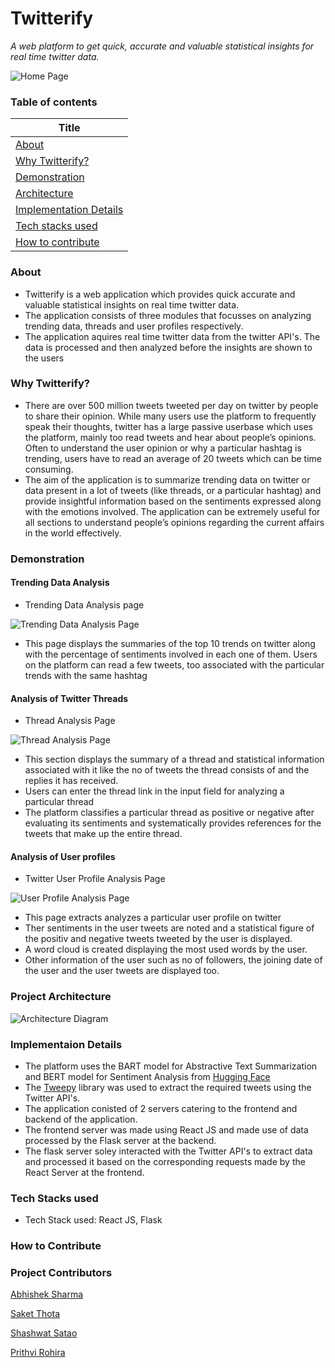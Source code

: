# Twitterify
*A web platform to get quick, accurate and valuable statistical insights for real time twitter data.*

![Home Page](https://github.com/SaketThota/Twitterify/blob/main/Assets/Trending_Section.png?raw=true "Home Page")

### Table of contents
| Title                           |
| ------------------------------- |
| [About](https://github.com/SaketThota/Twitterify#about)                           |
| [Why Twitterify?](https://github.com/SaketThota/Twitterify#why-twitterify)                  |
| [Demonstration](https://github.com/SaketThota/Twitterify#demonstration)                   |
| [Architecture](https://github.com/SaketThota/Twitterify#project-architecture) |
| [Implementation Details](https://github.com/SaketThota/Twitterify#implementaion-details) |
| [Tech stacks used](https://github.com/SaketThota/Twitterify#tech-stacks-used)|
| [How to contribute](https://github.com/SaketThota/Twitterify#project-contributors)     | 

### About
- Twitterify is a web application which provides quick accurate and valuable statistical insights on real time twitter data.
- The application consists of three modules that focusses on analyzing trending data, threads and user profiles respectively.
- The application aquires real time twitter data from the twitter API's. The data is processed and then analyzed before the insights are shown to the users

### Why Twitterify?
- There are over 500 million tweets tweeted per day on twitter by people to share their opinion. While many users use the platform to frequently speak their thoughts, twitter has a large passive userbase which uses the platform, mainly too read tweets and hear about people’s opinions. Often to understand the user opinion or why a particular hashtag is trending, users have to read an average of 20 tweets which can be time consuming. 
- The aim of the application is to summarize trending data on twitter or data present in a lot of tweets (like threads, or a particular hashtag) and provide insightful information based on  the sentiments expressed along with the emotions involved. The application can be extremely useful for all sections to understand people’s opinions regarding the current affairs in the world effectively. 

### Demonstration

#### Trending Data Analysis
- Trending Data Analysis page

![Trending Data Analysis Page](https://github.com/SaketThota/Twitterify/blob/main/Assets/Trending_Section.png?raw=true "Trending Data Analysis Page")

- This page displays the summaries of the top 10 trends on twitter along with the percentage of sentiments involved in each one of them. Users on the platform can read a few tweets, too associated with the particular trends with the same hashtag

#### Analysis of Twitter Threads
- Thread Analysis Page

![Thread Analysis Page](https://github.com/SaketThota/Twitterify/blob/main/Assets/Thread_Summarizer.png?raw=true "Thread Analysis Page")

- This section displays the summary of a thread and statistical information associated with it like the no of tweets the thread consists of and the replies it has received.
- Users can enter the thread link in the input field for analyzing a particular thread
- The platform classifies a particular thread as positive or negative after evaluating its sentiments and systematically provides references for the tweets that make up the entire thread.

#### Analysis of User profiles
- Twitter User Profile Analysis Page

![User Profile Analysis Page](https://github.com/SaketThota/Twitterify/blob/main/Assets/Profile_Analysis.png?raw=true "User Profile Analysis Page")

- This page extracts analyzes a particular user profile on twitter
- Ther sentiments in the user tweets are noted and a statistical figure of the positiv and negative tweets tweeted by the user is displayed.
- A word cloud is created displaying the most used words by the user.
- Other information of the user such as no of followers, the joining date of the user and the user tweets are displayed too.

### Project Architecture

![Architecture Diagram](https://github.com/SaketThota/Twitterify/blob/main/Assets/Architecture.png?raw=true "Architecture Diagram")


### Implementaion Details
- The platform uses the BART model for Abstractive Text Summarization and BERT model for Sentiment Analysis from [Hugging Face]("https://huggingface.co/")
- The [Tweepy]("https://www.tweepy.org/") library was used to extract the required tweets using the Twitter API's.
- The application conisted of 2 servers catering to the frontend and backend of the application.
- The frontend server was made using React JS and made use of data processed by the Flask server at the backend.
- The flask server soley interacted with the Twitter API's to extract data and processed it based on the corresponding requests made by the React Server at the frontend.

### Tech Stacks used
- Tech Stack used: React JS, Flask

### How to Contribute


### Project Contributors
[Abhishek Sharma](https://github.com/Abhi-tech-09)

[Saket Thota](https://github.com/SaketThota)

[Shashwat Satao](https://github.com/kafka-654)

[Prithvi Rohira](https://github.com/prithvirohira8)

